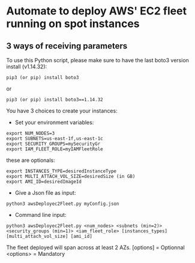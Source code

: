 # Automate to deploy AWS' EC2 fleet running on spot instances

## 3 ways of receiving parameters

To use this Python script, please make sure to have the last boto3 version install (v1.14.32):
```
pip3 (or pip) install boto3
```
or 
```
pip3 (or pip) install boto3==1.14.32
```

You have 3 choices to create your instances:

-   Set your environment variables:
```
export NUM_NODES=3
export SUBNETS=us-east-1f,us-east-1c
export SECURITY_GROUPS=mySecurityGr
export IAM_FLEET_ROLE=myIAMFleetRole
```
these are optionals:
```
export INSTANCES_TYPE=desiredInstanceType
export MULTI_ATTACH_VOL_SIZE=desiredSize (in GB)
export AMI_ID=desiredImageId
```

-   Give a Json file as input:

```
python3 awsDeployec2Fleet.py myConfig.json
```

- Command line input:
```
python3 awsDeployec2Fleet.py <num_nodes> <subnets (min=2)> <security_groups (min=1)> <iam_fleet_role> [instances_types] [multi_attach_vol_size] [ami_id]
```

The fleet deployed will span across at least 2 AZs.
[options] = Optionnal
\<options\> = Mandatory
